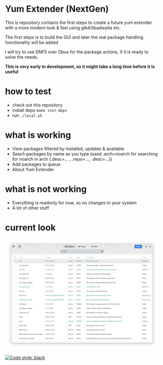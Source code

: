 # Yum Extender (NextGen)

This is repository contains the first steps to create a future yum extender
with a more modern look & feel using gtk4/libadwaita etc.

The first steps is to build the GUI and later the real package handling functionality will be added

I will try to use DNF5 over Dbus for the package actions, if it is ready to solve the needs.

**This is very early in development, so it might take a long time before it is useful**

# how to test

* check out this repository
* install deps `make inst-deps`
* run `./local.sh`

# what is working

* View packages filtered by installed, updates & available
* Seach packages by name as you type (used .arch=noarch for searching for noarch in arch (.desc=... , .repo=..., .desc=...))
* Add packages to queue
* About Yum Extender

# what is not working

* Everything is readonly for now, so no changes to your system
* A lot of other stuff

# current look

![The Look](data/gfx/screenshot-mainwin.png) 

[![Code style: black](https://img.shields.io/badge/code%20style-black-000000.svg)](https://github.com/psf/black)
